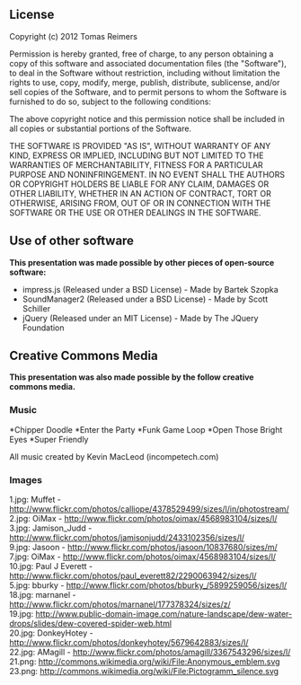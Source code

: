 ## License

Copyright (c) 2012 Tomas Reimers

Permission is hereby granted, free of charge, to any person obtaining a copy of this software and associated documentation files (the "Software"), to deal in the Software without restriction, including without limitation the rights to use, copy, modify, merge, publish, distribute, sublicense, and/or sell copies of the Software, and to permit persons to whom the Software is furnished to do so, subject to the following conditions:

The above copyright notice and this permission notice shall be included in all copies or substantial portions of the Software.

THE SOFTWARE IS PROVIDED "AS IS", WITHOUT WARRANTY OF ANY KIND, EXPRESS OR IMPLIED, INCLUDING BUT NOT LIMITED TO THE WARRANTIES OF MERCHANTABILITY, FITNESS FOR A PARTICULAR PURPOSE AND NONINFRINGEMENT. IN NO EVENT SHALL THE AUTHORS OR COPYRIGHT HOLDERS BE LIABLE FOR ANY CLAIM, DAMAGES OR OTHER LIABILITY, WHETHER IN AN ACTION OF CONTRACT, TORT OR OTHERWISE, ARISING FROM, OUT OF OR IN CONNECTION WITH THE SOFTWARE OR THE USE OR OTHER DEALINGS IN THE SOFTWARE.

## Use of other software

**This presentation was made possible by other pieces of open-source software:**

* impress.js (Released under a BSD License) - Made by Bartek Szopka
* SoundManager2 (Released under a BSD License) - Made by Scott Schiller
* jQuery (Released under an MIT License) - Made by The JQuery Foundation

## Creative Commons Media

**This presentation was also made possible by the follow creative commons media.**

### Music

*Chipper Doodle
*Enter the Party
*Funk Game Loop
*Open Those Bright Eyes
*Super Friendly

All music created by Kevin MacLeod (incompetech.com)

### Images

1.jpg: Muffet - http://www.flickr.com/photos/calliope/4378529499/sizes/l/in/photostream/  
2.jpg: OiMax - http://www.flickr.com/photos/oimax/4568983104/sizes/l/  
3.jpg: Jamison_Judd - http://www.flickr.com/photos/jamisonjudd/2433102356/sizes/l/  
9.jpg: Jasoon - http://www.flickr.com/photos/jasoon/10837680/sizes/m/  
7.jpg: OiMax - http://www.flickr.com/photos/oimax/4568983104/sizes/l/  
10.jpg: Paul J Everett - http://www.flickr.com/photos/paul_everett82/2290063942/sizes/l/  
5.jpg: bburky - http://www.flickr.com/photos/bburky_/5899259056/sizes/l/  
18.jpg: marnanel - http://www.flickr.com/photos/marnanel/177378324/sizes/z/  
19.jpg: http://www.public-domain-image.com/nature-landscape/dew-water-drops/slides/dew-covered-spider-web.html  
20.jpg: DonkeyHotey - http://www.flickr.com/photos/donkeyhotey/5679642883/sizes/l/  
22.jpg: AMagill - http://www.flickr.com/photos/amagill/3367543296/sizes/l/  
21.png: http://commons.wikimedia.org/wiki/File:Anonymous_emblem.svg  
23.png: http://commons.wikimedia.org/wiki/File:Pictogramm_silence.svg  